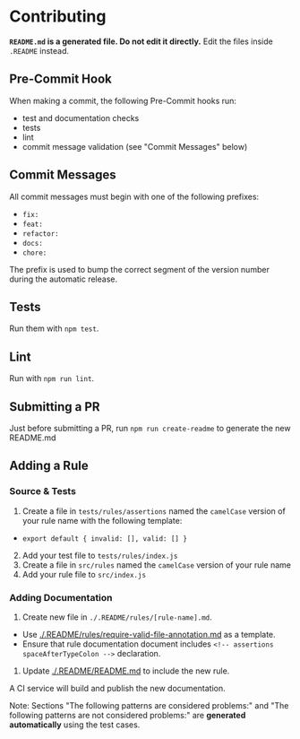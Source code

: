 # Contributing

**`README.md` is a generated file. Do not edit it directly.** Edit the files inside `.README` instead.

## Pre-Commit Hook

When making a commit, the following Pre-Commit hooks run:

* test and documentation checks
* tests
* lint
* commit message validation (see "Commit Messages" below)

## Commit Messages

All commit messages must begin with one of the following prefixes:

* `fix: `
* `feat: `
* `refactor: `
* `docs: `
* `chore: `

The prefix is used to bump the correct segment of the version number during the automatic release.

## Tests

Run them with `npm test`.

## Lint

Run with `npm run lint`.

## Submitting a PR

Just before submitting a PR, run `npm run create-readme` to generate the new README.md

## Adding a Rule

### Source & Tests

1. Create a file in `tests/rules/assertions` named the `camelCase` version of your rule name with the following template:
  * `export default { invalid: [], valid: [] }`
2. Add your test file to `tests/rules/index.js`
3. Create a file in `src/rules` named the `camelCase` version  of your rule name
4. Add your rule file to `src/index.js`

### Adding Documentation

1. Create new file in `./.README/rules/[rule-name].md`.
  * Use [./.README/rules/require-valid-file-annotation.md](./.README/rules/require-valid-file-annotation.md) as a template.
  * Ensure that rule documentation document includes `<!-- assertions spaceAfterTypeColon -->` declaration.
1. Update [./.README/README.md](/.README/README.md) to include the new rule.

A CI service will build and publish the new documentation.

Note: Sections "The following patterns are considered problems:" and "The following patterns are not considered problems:" are **generated automatically** using the test cases.
